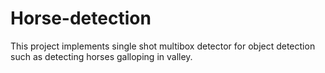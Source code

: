 # Horse-detection
This project implements single shot multibox detector for object detection such as detecting horses galloping in valley.
